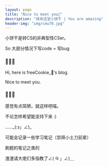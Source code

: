 ```yaml
---
layout: page
title: "Nice to meet you🍪"
description: "续命法宝小饼干 | You are amazing"
header-img: "img/cmu70.jpg"
---
```


小饼干是转CS的非典型性CSer。

So 大部分情况下写code = 写bug

### 🍪🍪🍪

Hi, here is freeCookie_🍪‘s blog.

Nice to meet you. 

### 🍪🍪🍪

感觉有点简陋，就这样吧喵。

不论怎样希望能坚持下来 :)

…..._(:з」∠)\_

可能会记录一些学习笔记（崇拜小土刀前辈）

刷题的笔记之类的

渣渣请大佬们多指教了∠( ᐛ 」∠)＿











